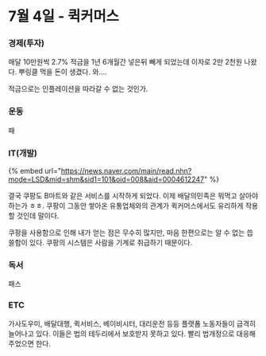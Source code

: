# 7월 4일 - 퀵커머스

### 경제\(투자\)

매달 10만원씩 2.7% 적금을 1년 6개월간 넣은뒤 빼게 되었는데 이자로 2만 2천원 나왔다. 뿌링클 먹을 돈이 생겼다. 와....

적금으로는 인플레이션을 따라갈 수 없는 것인가. 

### 운동

패

### IT\(개발\)

{% embed url="https://news.naver.com/main/read.nhn?mode=LSD&mid=shm&sid1=101&oid=008&aid=0004612247" %}

결국 쿠팡도 B마트와 같은 서비스를 시작하게 되었다. 이제 배달의민족은 뭐먹고 살아야 하는가 ㅎㅎ. 쿠팡이 그동안 쌓아온 유통업체와의 관계가 퀵커머스에서도 유리하게 작용할 것인데 말이다.

쿠팡을 사용함으로 인해 내가 얻는 점은 무수히 많지만, 마음 한편으로는 알 수 없는 씁쓸함이 있다. 쿠팡의 시스템은 사람을 기계로 취급하기 때문이다.

### 독서

패스  

### ETC

가사도우미, 배달대행, 퀵서비스, 베이비시터, 대리운전 등등 플랫폼 노동자들이 급격히 늘어나고 있다. 이들은 법의 테두리에서 보호받지 못하고 있다. 빨리 법개정으로 대응해주었으면 한다.

